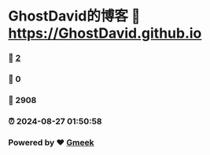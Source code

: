 # GhostDavid的博客 :link: https://GhostDavid.github.io 
### :page_facing_up: [2](https://GhostDavid.github.io/tag.html) 
### :speech_balloon: 0 
### :hibiscus: 2908 
### :alarm_clock: 2024-08-27 01:50:58 
### Powered by :heart: [Gmeek](https://github.com/Meekdai/Gmeek)
